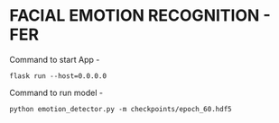 # FACIAL EMOTION RECOGNITION - FER



Command to start App - 
```
flask run --host=0.0.0.0
```
Command to run model - 
```
python emotion_detector.py -m checkpoints/epoch_60.hdf5
```

